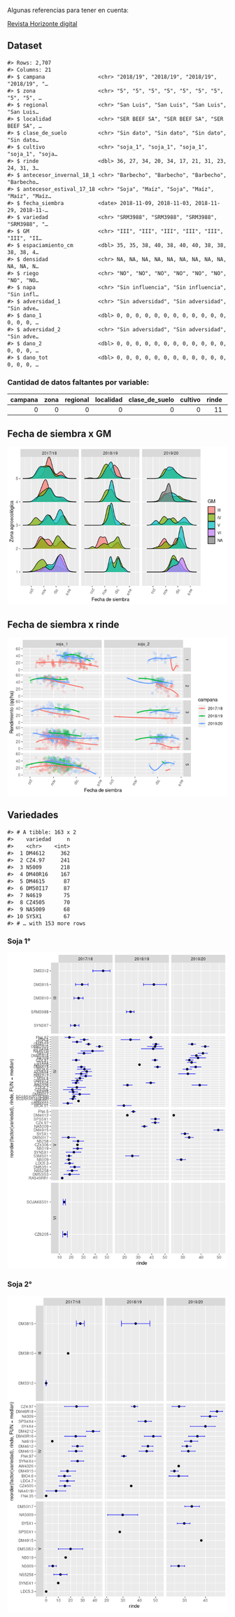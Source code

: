 
<!-- README.md is generated from README.Rmd. Please edit that file -->

Algunas referencias para tener en cuenta:

[Revista Horizonte
digital](https://issuu.com/horizonteadigital/docs/ha_130)

## Dataset

    #> Rows: 2,707
    #> Columns: 21
    #> $ campana                 <chr> "2018/19", "2018/19", "2018/19", "2018/19", "…
    #> $ zona                    <chr> "5", "5", "5", "5", "5", "5", "5", "5", "5", …
    #> $ regional                <chr> "San Luis", "San Luis", "San Luis", "San Luis…
    #> $ localidad               <chr> "SER BEEF SA", "SER BEEF SA", "SER BEEF SA", …
    #> $ clase_de_suelo          <chr> "Sin dato", "Sin dato", "Sin dato", "Sin dato…
    #> $ cultivo                 <chr> "soja_1", "soja_1", "soja_1", "soja_1", "soja…
    #> $ rinde                   <dbl> 36, 27, 34, 20, 34, 17, 21, 31, 23, 24, 31, 3…
    #> $ antecesor_invernal_18_1 <chr> "Barbecho", "Barbecho", "Barbecho", "Barbecho…
    #> $ antecesor_estival_17_18 <chr> "Soja", "Maíz", "Soja", "Maíz", "Maíz", "Maíz…
    #> $ fecha_siembra           <date> 2018-11-09, 2018-11-03, 2018-11-29, 2018-11-…
    #> $ variedad                <chr> "SRM3988", "SRM3988", "SRM3988", "SRM3988", "…
    #> $ GM                      <chr> "III", "III", "III", "III", "III", "III", "II…
    #> $ espaciamiento_cm        <dbl> 35, 35, 38, 40, 38, 40, 40, 38, 38, 38, 38, 4…
    #> $ densidad                <chr> NA, NA, NA, NA, NA, NA, NA, NA, NA, NA, NA, N…
    #> $ riego                   <chr> "NO", "NO", "NO", "NO", "NO", "NO", "NO", "NO…
    #> $ napa                    <chr> "Sin influencia", "Sin influencia", "Sin infl…
    #> $ adversidad_1            <chr> "Sin adversidad", "Sin adversidad", "Sin adve…
    #> $ dano_1                  <dbl> 0, 0, 0, 0, 0, 0, 0, 0, 0, 0, 0, 0, 0, 0, 0, …
    #> $ adversidad_2            <chr> "Sin adversidad", "Sin adversidad", "Sin adve…
    #> $ dano_2                  <dbl> 0, 0, 0, 0, 0, 0, 0, 0, 0, 0, 0, 0, 0, 0, 0, …
    #> $ dano_tot                <dbl> 0, 0, 0, 0, 0, 0, 0, 0, 0, 0, 0, 0, 0, 0, 0, …

### Cantidad de datos faltantes por variable:

| campana | zona | regional | localidad | clase\_de\_suelo | cultivo | rinde | antecesor\_invernal\_18\_1 | antecesor\_estival\_17\_18 | fecha\_siembra | variedad | GM | espaciamiento\_cm | densidad | riego | napa | adversidad\_1 | dano\_1 | adversidad\_2 | dano\_2 | dano\_tot |
| ------: | ---: | -------: | --------: | ---------------: | ------: | ----: | -------------------------: | -------------------------: | -------------: | -------: | -: | ----------------: | -------: | ----: | ---: | ------------: | ------: | ------------: | ------: | --------: |
|       0 |    0 |        0 |         0 |                0 |       0 |    11 |                          9 |                       1171 |             44 |        1 |  8 |                 5 |     1650 |    14 |    0 |             2 |     426 |          1150 |     498 |       498 |

## Fecha de siembra x GM

![](README_files/figure-gfm/unnamed-chunk-5-1.png)<!-- -->

## Fecha de siembra x rinde

![](README_files/figure-gfm/unnamed-chunk-6-1.png)<!-- -->

## Variedades

    #> # A tibble: 163 x 2
    #>    variedad     n
    #>    <chr>    <int>
    #>  1 DM4612     362
    #>  2 CZ4.97     241
    #>  3 N5009      218
    #>  4 DM40R16    167
    #>  5 DM4615      87
    #>  6 DM50I17     87
    #>  7 N4619       75
    #>  8 CZ4505      70
    #>  9 NA5009      68
    #> 10 SY5X1       67
    #> # … with 153 more rows

### Soja 1°

![](README_files/figure-gfm/unnamed-chunk-9-1.png)<!-- -->

### Soja 2°

![](README_files/figure-gfm/unnamed-chunk-10-1.png)<!-- -->
